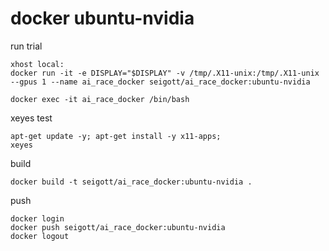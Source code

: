 # docker ubuntu-nvidia

run trial

```
xhost local:
docker run -it -e DISPLAY="$DISPLAY" -v /tmp/.X11-unix:/tmp/.X11-unix --gpus 1 --name ai_race_docker seigott/ai_race_docker:ubuntu-nvidia
```

```
docker exec -it ai_race_docker /bin/bash
```

xeyes test

```
apt-get update -y; apt-get install -y x11-apps;
xeyes
```

build

```
docker build -t seigott/ai_race_docker:ubuntu-nvidia .
```

push

```
docker login
docker push seigott/ai_race_docker:ubuntu-nvidia
docker logout
```


